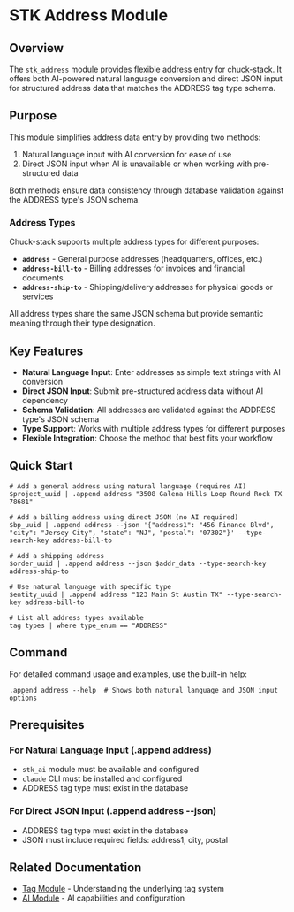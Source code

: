 # STK Address Module

## Overview

The `stk_address` module provides flexible address entry for chuck-stack. It offers both AI-powered natural language conversion and direct JSON input for structured address data that matches the ADDRESS tag type schema.

## Purpose

This module simplifies address data entry by providing two methods:
1. Natural language input with AI conversion for ease of use
2. Direct JSON input when AI is unavailable or when working with pre-structured data

Both methods ensure data consistency through database validation against the ADDRESS type's JSON schema.

### Address Types

Chuck-stack supports multiple address types for different purposes:
- **`address`** - General purpose addresses (headquarters, offices, etc.)
- **`address-bill-to`** - Billing addresses for invoices and financial documents
- **`address-ship-to`** - Shipping/delivery addresses for physical goods or services

All address types share the same JSON schema but provide semantic meaning through their type designation.

## Key Features

- **Natural Language Input**: Enter addresses as simple text strings with AI conversion
- **Direct JSON Input**: Submit pre-structured address data without AI dependency
- **Schema Validation**: All addresses are validated against the ADDRESS type's JSON schema
- **Type Support**: Works with multiple address types for different purposes
- **Flexible Integration**: Choose the method that best fits your workflow

## Quick Start

```nushell
# Add a general address using natural language (requires AI)
$project_uuid | .append address "3508 Galena Hills Loop Round Rock TX 78681"

# Add a billing address using direct JSON (no AI required)
$bp_uuid | .append address --json '{"address1": "456 Finance Blvd", "city": "Jersey City", "state": "NJ", "postal": "07302"}' --type-search-key address-bill-to

# Add a shipping address
$order_uuid | .append address --json $addr_data --type-search-key address-ship-to

# Use natural language with specific type
$entity_uuid | .append address "123 Main St Austin TX" --type-search-key address-bill-to

# List all address types available
tag types | where type_enum == "ADDRESS"
```

## Command

For detailed command usage and examples, use the built-in help:

```nushell
.append address --help  # Shows both natural language and JSON input options
```

## Prerequisites

### For Natural Language Input (.append address)
- `stk_ai` module must be available and configured
- `claude` CLI must be installed and configured
- ADDRESS tag type must exist in the database

### For Direct JSON Input (.append address --json)
- ADDRESS tag type must exist in the database
- JSON must include required fields: address1, city, postal

## Related Documentation

- [Tag Module](../stk_tag/README.md) - Understanding the underlying tag system
- [AI Module](../stk_ai/README.md) - AI capabilities and configuration